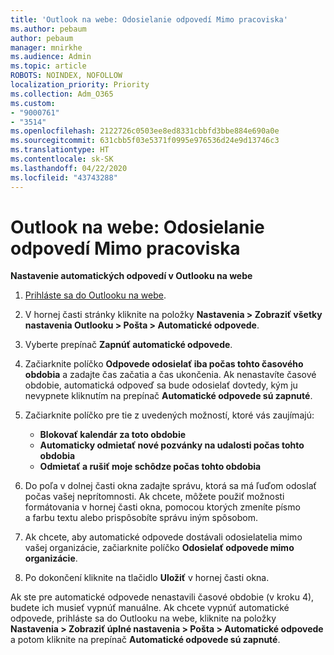 ```yaml
---
title: 'Outlook na webe: Odosielanie odpovedí Mimo pracoviska'
ms.author: pebaum
author: pebaum
manager: mnirkhe
ms.audience: Admin
ms.topic: article
ROBOTS: NOINDEX, NOFOLLOW
localization_priority: Priority
ms.collection: Adm_O365
ms.custom:
- "9000761"
- "3514"
ms.openlocfilehash: 2122726c0503ee8ed8331cbbfd3bbe884e690a0e
ms.sourcegitcommit: 631cbb5f03e5371f0995e976536d24e9d13746c3
ms.translationtype: HT
ms.contentlocale: sk-SK
ms.lasthandoff: 04/22/2020
ms.locfileid: "43743288"
---
```

# <a name="outlook-on-the-web-send-out-of-office-replies"></a>Outlook na webe: Odosielanie odpovedí Mimo pracoviska

**Nastavenie automatických odpovedí v Outlooku na webe**

1. [Prihláste sa do Outlooku na webe](https://support.office.com/article/how-to-sign-in-to-outlook-on-the-web-763fab4d-0138-4814-b450-37fc286bcb79).

2. V hornej časti stránky kliknite na položky **Nastavenia > Zobraziť všetky nastavenia Outlooku > Pošta > Automatické odpovede**.

3. Vyberte prepínač **Zapnúť automatické odpovede**.

4. Začiarknite políčko **Odpovede odosielať iba počas tohto časového obdobia** a zadajte čas začatia a čas ukončenia. Ak nenastavíte časové obdobie, automatická odpoveď sa bude odosielať dovtedy, kým ju nevypnete kliknutím na prepínač **Automatické odpovede sú zapnuté**.

5. Začiarknite políčko pre tie z uvedených možností, ktoré vás zaujímajú:
    - **Blokovať kalendár za toto obdobie**
    - **Automaticky odmietať nové pozvánky na udalosti počas tohto obdobia**
    - **Odmietať a rušiť moje schôdze počas tohto obdobia**

6. Do poľa v dolnej časti okna zadajte správu, ktorá sa má ľuďom odoslať počas vašej neprítomnosti. Ak chcete, môžete použiť možnosti formátovania v hornej časti okna, pomocou ktorých zmeníte písmo a farbu textu alebo prispôsobíte správu iným spôsobom.

7. Ak chcete, aby automatické odpovede dostávali odosielatelia mimo vašej organizácie, začiarknite políčko **Odosielať odpovede mimo organizácie**.

8. Po dokončení kliknite na tlačidlo **Uložiť** v hornej časti okna.

Ak ste pre automatické odpovede nenastavili časové obdobie (v kroku 4), budete ich musieť vypnúť manuálne. Ak chcete vypnúť automatické odpovede, prihláste sa do Outlooku na webe, kliknite na položky **Nastavenia > Zobraziť úplné nastavenia > Pošta > Automatické odpovede** a potom kliknite na prepínač **Automatické odpovede sú zapnuté**.
